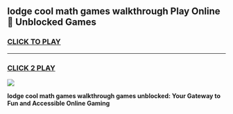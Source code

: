 
## lodge cool math games walkthrough Play Online 👋 Unblocked Games
<h3>
<a href="https://news.freeplayer.one?title=lodge_cool_math_games_walkthrough&ref=17CMG">CLICK TO PLAY</a></h3>
<hr>

<h3>
<a href="https://news.freeplayer.one?title=lodge_cool_math_games_walkthrough&ref=17CMG">CLICK 2 PLAY</a>
  
</h3>

<a href="https://news.freeplayer.one?title=lodge_cool_math_games_walkthrough&ref=17CMG/"><img src="https://clearcache.store/games.png"></a>


**lodge cool math games walkthrough games unblocked: Your Gateway to Fun and Accessible Online Gaming**
